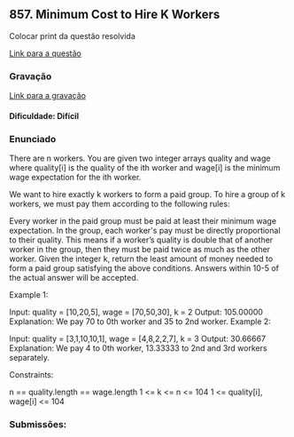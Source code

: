 ## 857. Minimum Cost to Hire K Workers

Colocar print da questão resolvida

[Link para a questão](https://leetcode.com/problems/minimum-cost-to-hire-k-workers/description/)

### Gravação

[Link para a gravação]()

#### Dificuldade: Difícil

### Enunciado

There are n workers. You are given two integer arrays quality and wage where quality[i] is the quality of the ith worker and wage[i] is the minimum wage expectation for the ith worker.

We want to hire exactly k workers to form a paid group. To hire a group of k workers, we must pay them according to the following rules:

Every worker in the paid group must be paid at least their minimum wage expectation.
In the group, each worker's pay must be directly proportional to their quality. This means if a worker’s quality is double that of another worker in the group, then they must be paid twice as much as the other worker.
Given the integer k, return the least amount of money needed to form a paid group satisfying the above conditions. Answers within 10-5 of the actual answer will be accepted.

 

Example 1:

Input: quality = [10,20,5], wage = [70,50,30], k = 2
Output: 105.00000
Explanation: We pay 70 to 0th worker and 35 to 2nd worker.
Example 2:

Input: quality = [3,1,10,10,1], wage = [4,8,2,2,7], k = 3
Output: 30.66667
Explanation: We pay 4 to 0th worker, 13.33333 to 2nd and 3rd workers separately.
 

Constraints:

n == quality.length == wage.length
1 <= k <= n <= 104
1 <= quality[i], wage[i] <= 104

### Submissões: 



